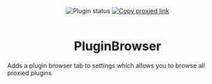 <div align="center">
    <img alt="Plugin status" src="https://img.shields.io/badge/plugin_status-proxied-80DEEA?style=for-the-badge&labelColor=263238">
    <a href="https://vd-plugins.github.io/proxy/gabe616.github.io/VendettaPlugins/plugin-browser">
        <img alt="Copy proxied link" src="https://img.shields.io/badge/copy%20proxied%20link-263238?style=for-the-badge">
    </a>
</div>
<br/>
<div align="center">
    <h1>PluginBrowser</h1>
</div>

Adds a plugin browser tab to settings which allows you to browse all proxied plugins
